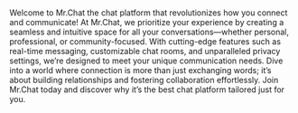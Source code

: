 #
Welcome to Mr.Chat
the chat platform that revolutionizes how you connect and communicate! At Mr.Chat, we prioritize your experience by creating a seamless and intuitive space for all your conversations—whether personal, professional, or community-focused. With cutting-edge features such as real-time messaging, customizable chat rooms, and unparalleled privacy settings, we’re designed to meet your unique communication needs. Dive into a world where connection is more than just exchanging words; it’s about building relationships and fostering collaboration effortlessly. Join Mr.Chat today and discover why it’s the best chat platform tailored just for you.</p>